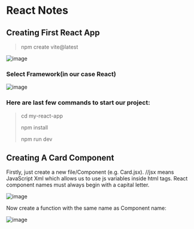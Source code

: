 # React Notes  
## Creating First React App  
>npm create vite@latest
>
![image](https://github.com/user-attachments/assets/2700cc00-a83a-4be3-b9e8-6ad41adc9d2c)  
### Select Framework(in our case React)  
![image](https://github.com/user-attachments/assets/6fbbfb92-66de-4eda-94ab-b62872432fc3)  
### Here are last few commands to start our project:  
>cd my-react-app
>
>npm install
>
>npm run dev
>
## Creating A Card Component  
Firstly, just create a new file/Component (e.g. Card.jsx).    //jsx means JavaScript Xml which allows us to use js variables inside html tags. 
React component names must always begin with a capital letter.  

![image](https://github.com/user-attachments/assets/695f0518-42cc-4ff3-909c-8d48e3766b24)  

Now create a function with the same name as Component name:  

![image](https://github.com/user-attachments/assets/52eef825-59f8-46a8-9f68-3a9eaa97f330)  

